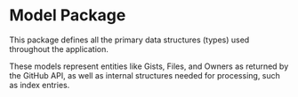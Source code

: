 # Model Package

This package defines all the primary data structures (types) used throughout the application.

These models represent entities like Gists, Files, and Owners as returned by the GitHub API, as well as internal structures needed for processing, such as index entries.
